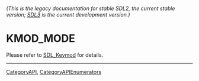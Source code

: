 ###### (This is the legacy documentation for stable SDL2, the current stable version; [SDL3](https://wiki.libsdl.org/SDL3/) is the current development version.)
# KMOD_MODE

Please refer to [SDL_Keymod](SDL_Keymod) for details.

----
[CategoryAPI](CategoryAPI), [CategoryAPIEnumerators](CategoryAPIEnumerators)

